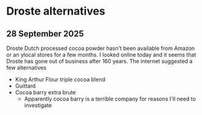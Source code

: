 # Droste alternatives

## 28 September 2025
Droste Dutch processed cocoa powder hasn't been available from Amazon or an ylocal stores for a few months.  I looked online today and it seems that Droste has gone out of business after 160 years.  The internet suggested a few alternatives

- King Arthur Flour triple cocoa blend
- Guittard
- Cocoa barry extra brute
    - Apparently cocoa barry is a terrible company for reasons I'll need to investigate
